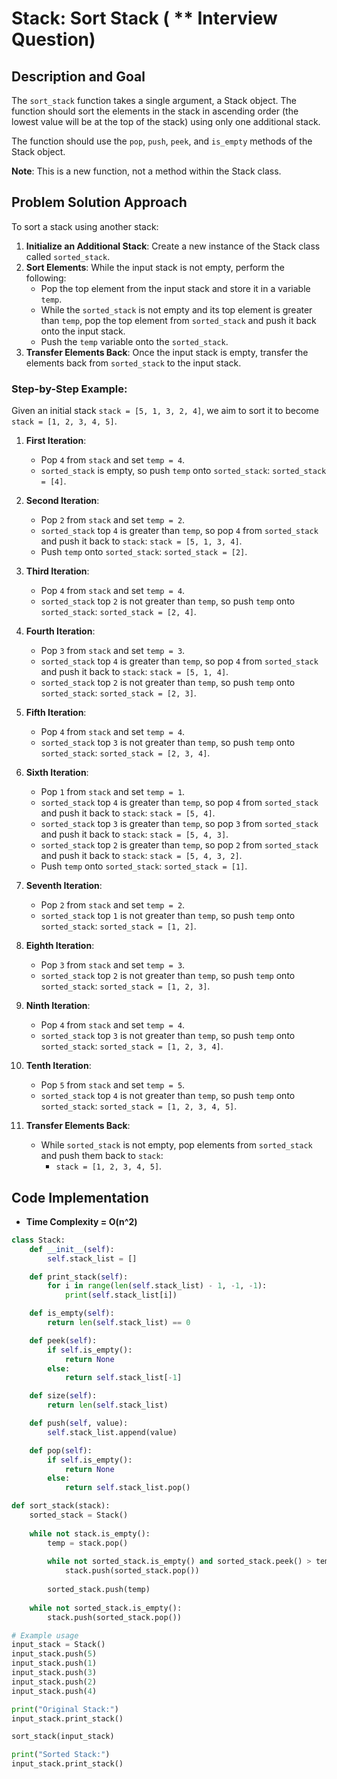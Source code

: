 # Stack: Sort Stack ( ** Interview Question)

## Description and Goal

The `sort_stack` function takes a single argument, a Stack object. The function should sort the elements in the stack in ascending order (the lowest value will be at the top of the stack) using only one additional stack.

The function should use the `pop`, `push`, `peek`, and `is_empty` methods of the Stack object.

**Note**: This is a new function, not a method within the Stack class.

## Problem Solution Approach

To sort a stack using another stack:

1. **Initialize an Additional Stack**: Create a new instance of the Stack class called `sorted_stack`.
2. **Sort Elements**: While the input stack is not empty, perform the following:
   - Pop the top element from the input stack and store it in a variable `temp`.
   - While the `sorted_stack` is not empty and its top element is greater than `temp`, pop the top element from `sorted_stack` and push it back onto the input stack.
   - Push the `temp` variable onto the `sorted_stack`.
3. **Transfer Elements Back**: Once the input stack is empty, transfer the elements back from `sorted_stack` to the input stack.

### Step-by-Step Example:

Given an initial stack `stack = [5, 1, 3, 2, 4]`, we aim to sort it to become `stack = [1, 2, 3, 4, 5]`.

1. **First Iteration**:
   - Pop `4` from `stack` and set `temp = 4`.
   - `sorted_stack` is empty, so push `temp` onto `sorted_stack`: `sorted_stack = [4]`.

2. **Second Iteration**:
   - Pop `2` from `stack` and set `temp = 2`.
   - `sorted_stack` top `4` is greater than `temp`, so pop `4` from `sorted_stack` and push it back to `stack`: `stack = [5, 1, 3, 4]`.
   - Push `temp` onto `sorted_stack`: `sorted_stack = [2]`.

3. **Third Iteration**:
   - Pop `4` from `stack` and set `temp = 4`.
   - `sorted_stack` top `2` is not greater than `temp`, so push `temp` onto `sorted_stack`: `sorted_stack = [2, 4]`.

4. **Fourth Iteration**:
   - Pop `3` from `stack` and set `temp = 3`.
   - `sorted_stack` top `4` is greater than `temp`, so pop `4` from `sorted_stack` and push it back to `stack`: `stack = [5, 1, 4]`.
   - `sorted_stack` top `2` is not greater than `temp`, so push `temp` onto `sorted_stack`: `sorted_stack = [2, 3]`.

5. **Fifth Iteration**:
   - Pop `4` from `stack` and set `temp = 4`.
   - `sorted_stack` top `3` is not greater than `temp`, so push `temp` onto `sorted_stack`: `sorted_stack = [2, 3, 4]`.

6. **Sixth Iteration**:
   - Pop `1` from `stack` and set `temp = 1`.
   - `sorted_stack` top `4` is greater than `temp`, so pop `4` from `sorted_stack` and push it back to `stack`: `stack = [5, 4]`.
   - `sorted_stack` top `3` is greater than `temp`, so pop `3` from `sorted_stack` and push it back to `stack`: `stack = [5, 4, 3]`.
   - `sorted_stack` top `2` is greater than `temp`, so pop `2` from `sorted_stack` and push it back to `stack`: `stack = [5, 4, 3, 2]`.
   - Push `temp` onto `sorted_stack`: `sorted_stack = [1]`.

7. **Seventh Iteration**:
   - Pop `2` from `stack` and set `temp = 2`.
   - `sorted_stack` top `1` is not greater than `temp`, so push `temp` onto `sorted_stack`: `sorted_stack = [1, 2]`.

8. **Eighth Iteration**:
   - Pop `3` from `stack` and set `temp = 3`.
   - `sorted_stack` top `2` is not greater than `temp`, so push `temp` onto `sorted_stack`: `sorted_stack = [1, 2, 3]`.

9. **Ninth Iteration**:
   - Pop `4` from `stack` and set `temp = 4`.
   - `sorted_stack` top `3` is not greater than `temp`, so push `temp` onto `sorted_stack`: `sorted_stack = [1, 2, 3, 4]`.

10. **Tenth Iteration**:
    - Pop `5` from `stack` and set `temp = 5`.
    - `sorted_stack` top `4` is not greater than `temp`, so push `temp` onto `sorted_stack`: `sorted_stack = [1, 2, 3, 4, 5]`.

11. **Transfer Elements Back**:
    - While `sorted_stack` is not empty, pop elements from `sorted_stack` and push them back to `stack`:
      - `stack = [1, 2, 3, 4, 5]`.

## Code Implementation
* **Time Complexity = O(n^2)**

```python
class Stack:
    def __init__(self):
        self.stack_list = []

    def print_stack(self):
        for i in range(len(self.stack_list) - 1, -1, -1):
            print(self.stack_list[i])

    def is_empty(self):
        return len(self.stack_list) == 0

    def peek(self):
        if self.is_empty():
            return None
        else:
            return self.stack_list[-1]

    def size(self):
        return len(self.stack_list)

    def push(self, value):
        self.stack_list.append(value)

    def pop(self):
        if self.is_empty():
            return None
        else:
            return self.stack_list.pop()

def sort_stack(stack):
    sorted_stack = Stack()
    
    while not stack.is_empty():
        temp = stack.pop()
        
        while not sorted_stack.is_empty() and sorted_stack.peek() > temp:
            stack.push(sorted_stack.pop())
        
        sorted_stack.push(temp)
    
    while not sorted_stack.is_empty():
        stack.push(sorted_stack.pop())

# Example usage
input_stack = Stack()
input_stack.push(5)
input_stack.push(1)
input_stack.push(3)
input_stack.push(2)
input_stack.push(4)

print("Original Stack:")
input_stack.print_stack()

sort_stack(input_stack)

print("Sorted Stack:")
input_stack.print_stack()
